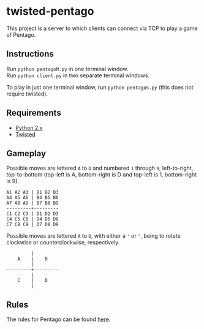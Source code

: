 twisted-pentago
=================

This project is a server to which clients can connect via TCP to play a game of Pentago.

## Instructions
Run `python pentagoM.py` in one terminal window.   
Run `python client.py` in two separate terminal windows.

To play in just one terminal window, run `python pentagoS.py` (this does not require twisted).

## Requirements
*   [Python 2.x](https://www.python.org/)
*   [Twisted](https://twistedmatrix.com/)

## Gameplay
Possible moves are lettered `A` to `D` and numbered `1` through `9`, left-to-right, top-to-bottom (top-left is A, bottom-right is D and top-left is 1, bottom-right is 9).

    A1 A2 A3 | B1 B2 B3
    A4 A5 A6 | B4 B5 B6
    A7 A8 A9 | B7 B8 B9
    ---------+---------
    C1 C2 C3 | D1 D2 D3
    C4 C5 C6 | D4 D5 D6
    C7 C8 C9 | D7 D8 D9

Possible moves are lettered `A` to `D`, with either a `'` or `"`, being to rotate clockwise or counterclockwise, respectively.

             |
        A    |    B 
             |
    ---------+---------
             |
        C    |    D
             |
             
## Rules
The rules for Pentago can be found [here](http://www.mindtwisterusa.com/pdfs/Strategy_Guide.pdf).
             
